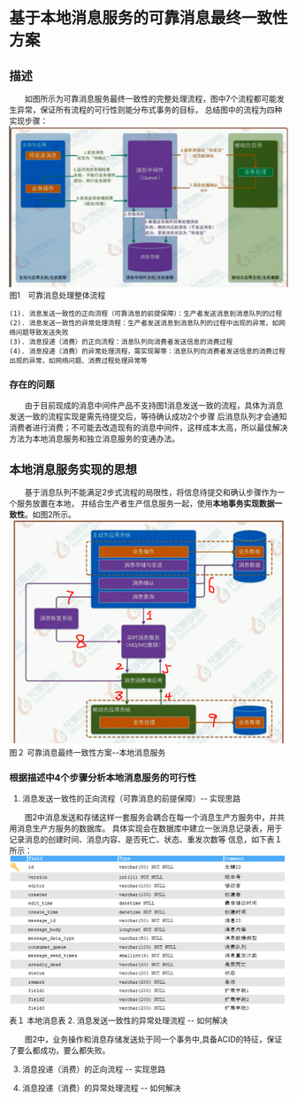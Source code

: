 # 基于本地消息服务的可靠消息最终一致性方案
## 描述
　　如图所示为可靠消息服务最终一致性的完整处理流程，图中7个流程都可能发生异常，保证所有流程的可行性则能分布式事务的目标，
总结图中的流程为四种实现步骤：
![可靠消息流程](/src/main/images/可靠消息流程.jpg)
　　　　　　　　　　　　　　　　　　　　　　图1　可靠消息处理整体流程

    (1). 消息发送一致性的正向流程（可靠消息的前提保障）：生产者发送消息到消息队列的过程
    (2). 消息发送一致性的异常处理流程：生产者发送消息到消息队列的过程中出现的异常，如网络问题导致发送失败
    (3). 消息投递（消费）的正向流程：消息队列向消费者发送信息的消费过程
    (4). 消息投递（消费）的异常处理流程，需实现幂等：消息队列向消费者发送信息的消费过程出现的异常，如网络问题、消费过程处理异常等 
### 存在的问题
　　由于目前现成的消息中间件产品不支持图1消息发送一致的流程，具体为消息发送一致的流程实现是需先待提交后，等待确认成功2个步骤
后消息队列才会通知消费者进行消费；不可能去改造现有的消息中间件，这样成本太高，所以最佳解决方法为本地消息服务和独立消息服务的变通办法。
## 本地消息服务实现的思想
　　基于消息队列不能满足2步式流程的局限性，将信息待提交和确认步骤作为一个服务放置在本地，
并结合生产者生产信息服务一起，使用**本地事务实现数据一致性**。如图2所示。
![本地消息服务](/src/main/images/本地消息服务.jpg)
    　　　　　　　　　　　　　　　　　图２ 可靠消息最终一致性方案--本地消息服务
### 根据描述中4个步骤分析本地消息服务的可行性
1. 消息发送一致性的正向流程（可靠消息的前提保障）-- 实现思路
  
　　图2中消息发送和存储这样一套服务会耦合在每一个消息生产方服务中，并共用消息生产方服务的数据库。
具体实现会在数据库中建立一张消息记录表，用于记录消息的创建时间、消息内容、是否死亡、状态、重发次数等
信息，如下表１所示：
![本地消息业务表](/src/main/images/本地消息业务表.jpg)
　　　　　　　　　　　　　　　　　　　     表１ 本地消息表
2. 消息发送一致性的异常处理流程 -- 如何解决
 
　　图2中，业务操作和消息存储发送处于同一个事务中,具备ACID的特征，保证了要么都成功，要么都失败。
 
3. 消息投递（消费）的正向流程 -- 实现思路
  
4. 消息投递（消费）的异常处理流程 -- 如何解决

  
　　
